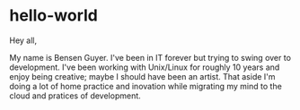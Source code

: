 # hello-world
Hey all,

My name is Bensen Guyer. I've been in IT forever but trying to swing over to development.
I've been working with Unix/Linux for roughly 10 years and enjoy being creative; maybe I should have been an artist. That aside I'm doing a lot of home practice and inovation while migrating my mind to the cloud and pratices of development.

